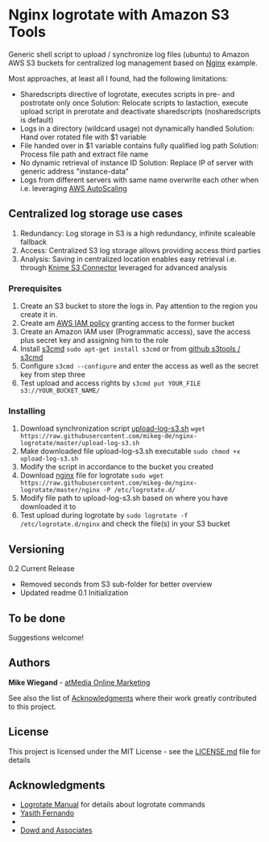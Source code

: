 # Nginx logrotate with Amazon S3 Tools
Generic shell script to upload / synchronize log files (ubuntu) to Amazon AWS S3 buckets for centralized log management based on [Nginx](https://www.digitalocean.com/community/tutorials/how-to-configure-logging-and-log-rotation-in-nginx-on-an-ubuntu-vps) example.

Most approaches, at least all I found, had the following limitations:
* Sharedscripts directive of logrotate, executes scripts in pre- and postrotate only once
Solution: Relocate scripts to lastaction, execute upload script in prerotate and deactivate sharedscripts (nosharedscripts is default)
* Logs in a directory (wildcard usage) not dynamically handled
Solution: Hand over rotated file with $1 variable
* File handed over in $1 variable contains fully qualified log path
Solution: Process file path and extract file name
* No dynamic retrieval of instance ID
Solution: Replace IP of server with generic address "instance-data"
* Logs from different servers with same name overwrite each other when i.e. leveraging [AWS AutoScaling](https://aws.amazon.com/de/autoscaling/)

## Centralized log storage use cases
1. Redundancy: Log storage in S3 is a high redundancy, infinite scaleable fallback
2. Access: Centralized S3 log storage allows providing access third parties
3. Analysis: Saving in centralized location enables easy retrieval i.e. through [Knime S3 Connector](https://www.knime.com/nodeguide/data-access/zip-and-remote-files/amazon-s3-remote-file-example) leveraged for advanced analysis

### Prerequisites
1. Create an S3 bucket to store the logs in. Pay attention to the region you create it in.
2. Create am [AWS IAM policy](https://docs.aws.amazon.com/AmazonS3/latest/dev/example-policies-s3.html#iam-policy-ex0) granting access to the former bucket
3. Create an Amazon IAM user (Programmatic access), save the access plus secret key and assigning him to the role
4. Install [s3cmd](https://github.com/s3tools/s3cmd) `sudo apt-get install s3cmd` or from [github s3tools / s3cmd](https://github.com/s3tools/s3cmd)
5. Configure `s3cmd --configure` and enter the access as well as the secret key from step three
6. Test upload and access rights by `s3cmd put YOUR_FILE s3://YOUR_BUCKET_NAME/`

### Installing
1. Download synchronization script [upload-log-s3.sh](https://raw.githubusercontent.com/mikeg-de/nginx-logrotate/master/upload-log-s3.sh) `wget https://raw.githubusercontent.com/mikeg-de/nginx-logrotate/master/upload-log-s3.sh`
2. Make downloaded file upload-log-s3.sh executable `sudo chmod +x upload-log-s3.sh`
3. Modify the script in accordance to the bucket you created
4. Download [nginx](https://raw.githubusercontent.com/mikeg-de/nginx-logrotate/master/nginx) file for logrotate `sudo wget https://raw.githubusercontent.com/mikeg-de/nginx-logrotate/master/nginx -P /etc/logrotate.d/`
5. Modify file path to upload-log-s3.sh based on where you have downloaded it to
6. Test upload during logrotate by `sudo logrotate -f /etc/logrotate.d/nginx` and check the file(s) in your S3 bucket

## Versioning
0.2 Current Release
* Removed seconds from S3 sub-folder for better overview
* Updated readme
0.1 Initialization

## To be done ##
Suggestions welcome!

## Authors
**Mike Wiegand** - [atMedia Online Marketing](https://atmedia-marketing.com)

See also the list of [Acknowledgments](#Acknowledgments) where their work greatly contributed to this project.

## License
This project is licensed under the MIT License - see the [LICENSE.md](LICENSE.md) file for details

## Acknowledgments
* [Logrotate Manual](https://linuxconfig.org/logrotate-8-manual-page) for details about logrotate commands
* [Yasith Fernando](http://ghost.thekindof.me/setting-up-centralized-logging-to-s3-with-logrotated/)
* [](https://www.lustforge.com/2012/07/15/logrotate-apache-logs-to-amazon-s3/)
* [Dowd and Associates](http://www.dowdandassociates.com/blog/content/howto-rotate-logs-to-s3/)
